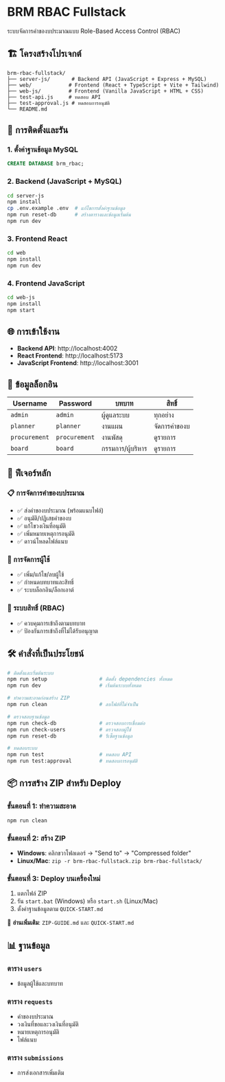 # BRM RBAC Fullstack

ระบบจัดการคำของบประมาณแบบ Role-Based Access Control (RBAC)

## 🏗️ โครงสร้างโปรเจกต์

```
brm-rbac-fullstack/
├── server-js/       # Backend API (JavaScript + Express + MySQL)
├── web/            # Frontend (React + TypeScript + Vite + Tailwind)
├── web-js/         # Frontend (Vanilla JavaScript + HTML + CSS)
├── test-api.js     # ทดสอบ API
├── test-approval.js # ทดสอบการอนุมัติ
└── README.md
```

## 🚀 การติดตั้งและรัน

### 1. ตั้งค่าฐานข้อมูล MySQL
```sql
CREATE DATABASE brm_rbac;
```

### 2. Backend (JavaScript + MySQL)
```bash
cd server-js
npm install
cp .env.example .env  # แก้ไขการตั้งค่าฐานข้อมูล
npm run reset-db      # สร้างตารางและข้อมูลเริ่มต้น
npm run dev
```

### 3. Frontend React
```bash
cd web
npm install
npm run dev
```

### 4. Frontend JavaScript
```bash
cd web-js
npm install
npm start
```

## 🌐 การเข้าใช้งาน

- **Backend API**: http://localhost:4002
- **React Frontend**: http://localhost:5173
- **JavaScript Frontend**: http://localhost:3001

## 👥 ข้อมูลล็อกอิน

| Username | Password | บทบาท | สิทธิ์ |
|----------|----------|--------|--------|
| `admin` | `admin` | ผู้ดูแลระบบ | ทุกอย่าง |
| `planner` | `planner` | งานแผน | จัดการคำของบ |
| `procurement` | `procurement` | งานพัสดุ | ดูรายการ |
| `board` | `board` | กรรมการ/ผู้บริหาร | ดูรายการ |

## 🎯 ฟีเจอร์หลัก

### 📋 การจัดการคำของบประมาณ
- ✅ ส่งคำของบประมาณ (พร้อมแนบไฟล์)
- ✅ อนุมัติ/ปฏิเสธคำของบ
- ✅ แก้ไขวงเงินที่อนุมัติ
- ✅ เพิ่มหมายเหตุการอนุมัติ
- ✅ ดาวน์โหลดไฟล์แนบ

### 👥 การจัดการผู้ใช้
- ✅ เพิ่ม/แก้ไข/ลบผู้ใช้
- ✅ กำหนดบทบาทและสิทธิ์
- ✅ ระบบล็อกอิน/ล็อกเอาต์

### 🔐 ระบบสิทธิ์ (RBAC)
- ✅ ควบคุมการเข้าถึงตามบทบาท
- ✅ ป้องกันการเข้าถึงที่ไม่ได้รับอนุญาต

## 🛠️ คำสั่งที่เป็นประโยชน์

```bash
# ติดตั้งและเริ่มต้นระบบ
npm run setup                 # ติดตั้ง dependencies ทั้งหมด
npm run dev                   # เริ่มต้นระบบทั้งหมด

# ทำความสะอาดก่อนสร้าง ZIP
npm run clean                 # ลบไฟล์ที่ไม่จำเป็น

# ตรวจสอบฐานข้อมูล
npm run check-db              # ตรวจสอบการเชื่อมต่อ
npm run check-users           # ตรวจสอบผู้ใช้
npm run reset-db              # รีเซ็ตฐานข้อมูล

# ทดสอบระบบ
npm run test                  # ทดสอบ API
npm run test:approval         # ทดสอบการอนุมัติ
```

## 📦 การสร้าง ZIP สำหรับ Deploy

### ขั้นตอนที่ 1: ทำความสะอาด
```bash
npm run clean
```

### ขั้นตอนที่ 2: สร้าง ZIP
- **Windows**: คลิกขวาโฟลเดอร์ → "Send to" → "Compressed folder"
- **Linux/Mac**: `zip -r brm-rbac-fullstack.zip brm-rbac-fullstack/`

### ขั้นตอนที่ 3: Deploy บนเครื่องใหม่
1. แตกไฟล์ ZIP
2. รัน `start.bat` (Windows) หรือ `start.sh` (Linux/Mac)
3. ตั้งค่าฐานข้อมูลตาม `QUICK-START.md`

📖 **อ่านเพิ่มเติม**: `ZIP-GUIDE.md` และ `QUICK-START.md`

## 📊 ฐานข้อมูล

### ตาราง `users`
- ข้อมูลผู้ใช้และบทบาท

### ตาราง `requests`
- คำของบประมาณ
- วงเงินที่ขอและวงเงินที่อนุมัติ
- หมายเหตุการอนุมัติ
- ไฟล์แนบ

### ตาราง `submissions`
- การส่งเอกสารเพิ่มเติม
